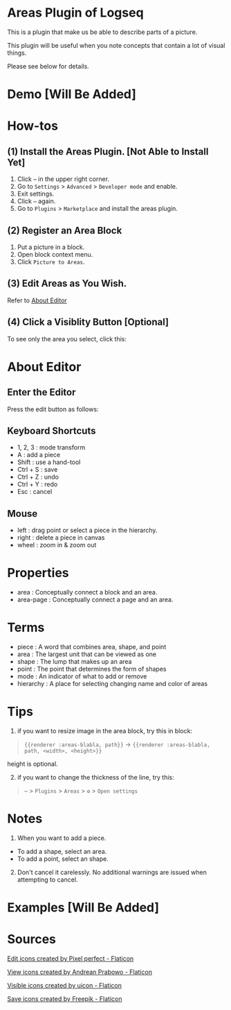 # Areas Plugin of Logseq
This is a plugin that make us be able to describe parts of a picture.

This plugin will be useful when you note concepts that contain a lot of visual things.

Please see below for details.

# Demo \[Will Be Added\]

# How-tos
## (1) Install the Areas Plugin. \[Not Able to Install Yet\]
1. Click `⋯` in the upper right corner.
2. Go to `Settings` > `Advanced` > `Developer mode` and enable.
3. Exit settings.
4. Click `⋯` again.
5. Go to `Plugins` > `Marketplace` and install the areas plugin.
## (2) Register an Area Block
1. Put a picture in a block.
2. Open block context menu.
3. Click `Picture to Areas`.
## (3) Edit Areas as You Wish.
Refer to [About Editor](https://github.com/bsongOT/logseq-plugin-areas/edit/main/README.md#about-editor)
## (4) Click a Visiblity Button \[Optional\]
To see only the area you select, click this:

# About Editor
## Enter the Editor
Press the edit button as follows:
## Keyboard Shortcuts
+ 1, 2, 3 : mode transform
+ A : add a piece
+ Shift : use a hand-tool
+ Ctrl + S : save
+ Ctrl + Z : undo
+ Ctrl + Y : redo
+ Esc : cancel
## Mouse
+ left : drag point or select a piece in the hierarchy.
+ right : delete a piece in canvas
+ wheel : zoom in & zoom out

# Properties
+ area : Conceptually connect a block and an area.
+ area-page : Conceptually connect a page and an area.

# Terms
+ piece : A word that combines area, shape, and point
+ area : The largest unit that can be viewed as one
+ shape : The lump that makes up an area
+ point : The point that determines the form of shapes
+ mode : An indicator of what to add or remove
+ hierarchy : A place for selecting changing name and color of areas

# Tips
1. if you want to resize image in the area block, try this in block:

> `{{renderer :areas-blabla, path}}` → `{{renderer :areas-blabla, path, <width>, <height>}}`

height is optional.

2. if you want to change the thickness of the line, try this:

> `⋯` > `Plugins` > `Areas` > `⚙️` > `Open settings`

# Notes
1. When you want to add a piece.
+ To add a shape, select an area.
+ To add a point, select an shape.
2. Don't cancel it carelessly. No additional warnings are issued when attempting to cancel.

# Examples \[Will Be Added\]

# Sources
<a href="https://www.flaticon.com/free-icons/edit" title="edit icons">Edit icons created by Pixel perfect - Flaticon</a>

<a href="https://www.flaticon.com/free-icons/view" title="view icons">View icons created by Andrean Prabowo - Flaticon</a>

<a href="https://www.flaticon.com/free-icons/visible" title="visible icons">Visible icons created by uicon - Flaticon</a>

<a href="https://www.flaticon.com/free-icons/save" title="save icons">Save icons created by Freepik - Flaticon</a>
